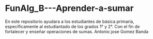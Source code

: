 # FunAlg_B---Aprender-a-sumar
En este repositorio ayudara a los estudiantes de básica primaria, específicamente al estudiantado de los grados 1° y 2°. Con el fin de fortalecer y enseñar operaciones de sumas. 
Antonio jose Gomez Banda

